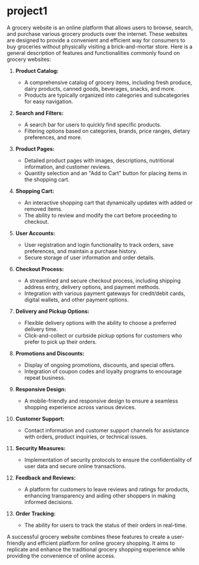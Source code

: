 # project1
A grocery website is an online platform that allows users to browse, search, and purchase various grocery products over the internet. These websites are designed to provide a convenient and efficient way for consumers to buy groceries without physically visiting a brick-and-mortar store. Here is a general description of features and functionalities commonly found on grocery websites:

1. **Product Catalog:**
   - A comprehensive catalog of grocery items, including fresh produce, dairy products, canned goods, beverages, snacks, and more.
   - Products are typically organized into categories and subcategories for easy navigation.

2. **Search and Filters:**
   - A search bar for users to quickly find specific products.
   - Filtering options based on categories, brands, price ranges, dietary preferences, and more.

3. **Product Pages:**
   - Detailed product pages with images, descriptions, nutritional information, and customer reviews.
   - Quantity selection and an "Add to Cart" button for placing items in the shopping cart.

4. **Shopping Cart:**
   - An interactive shopping cart that dynamically updates with added or removed items.
   - The ability to review and modify the cart before proceeding to checkout.

5. **User Accounts:**
   - User registration and login functionality to track orders, save preferences, and maintain a purchase history.
   - Secure storage of user information and order details.

6. **Checkout Process:**
   - A streamlined and secure checkout process, including shipping address entry, delivery options, and payment methods.
   - Integration with various payment gateways for credit/debit cards, digital wallets, and other payment options.

7. **Delivery and Pickup Options:**
   - Flexible delivery options with the ability to choose a preferred delivery time.
   - Click-and-collect or curbside pickup options for customers who prefer to pick up their orders.

8. **Promotions and Discounts:**
   - Display of ongoing promotions, discounts, and special offers.
   - Integration of coupon codes and loyalty programs to encourage repeat business.

9. **Responsive Design:**
   - A mobile-friendly and responsive design to ensure a seamless shopping experience across various devices.

10. **Customer Support:**
    - Contact information and customer support channels for assistance with orders, product inquiries, or technical issues.

11. **Security Measures:**
    - Implementation of security protocols to ensure the confidentiality of user data and secure online transactions.

12. **Feedback and Reviews:**
    - A platform for customers to leave reviews and ratings for products, enhancing transparency and aiding other shoppers in making informed decisions.

13. **Order Tracking:**
    - The ability for users to track the status of their orders in real-time.

A successful grocery website combines these features to create a user-friendly and efficient platform for online grocery shopping. It aims to replicate and enhance the traditional grocery shopping experience while providing the convenience of online access.
